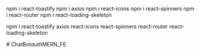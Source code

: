 npm i react-toastify
npm i axios
npm i react-icons
npm i react-spinners
npm i react-router
npm i react-loading-skeleton

npm i react-toastify axios react-icons react-spinners react-router react-loading-skeleton

#   C h a t B o t _ a u t h _ M E R N _ F E  
 